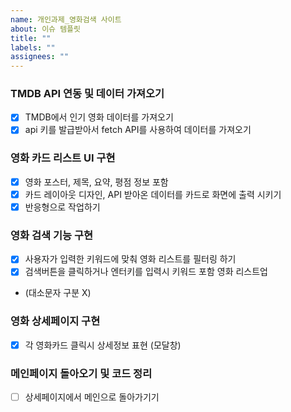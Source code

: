 ```yaml
---
name: 개인과제_영화검색 사이트
about: 이슈 템플릿
title: ""
labels: ""
assignees: ""
---
```


### TMDB API 연동 및 데이터 가져오기

- [x] TMDB에서 인기 영화 데이터를 가져오기
- [x] api 키를 발급받아서 fetch API를 사용하여 데이터를 가져오기

### 영화 카드 리스트 UI 구현

- [x] 영화 포스터, 제목, 요약, 평점 정보 포함
- [x] 카드 레이아웃 디자인, API 받아온 데이터를 카드로 화면에 출력 시키기
- [x] 반응형으로 작업하기

### 영화 검색 기능 구현

- [x] 사용자가 입력한 키워드에 맞춰 영화 리스트를 필터링 하기
- [x] 검색버튼을 클릭하거나 엔터키를 입력시 키워드 포함 영화 리스트업
- (대소문자 구분 X)

### 영화 상세페이지 구현

- [x] 각 영화카드 클릭시 상세정보 표현 (모달창)

### 메인페이지 돌아오기 및 코드 정리

- [ ] 상세페이지에서 메인으로 돌아가기기
